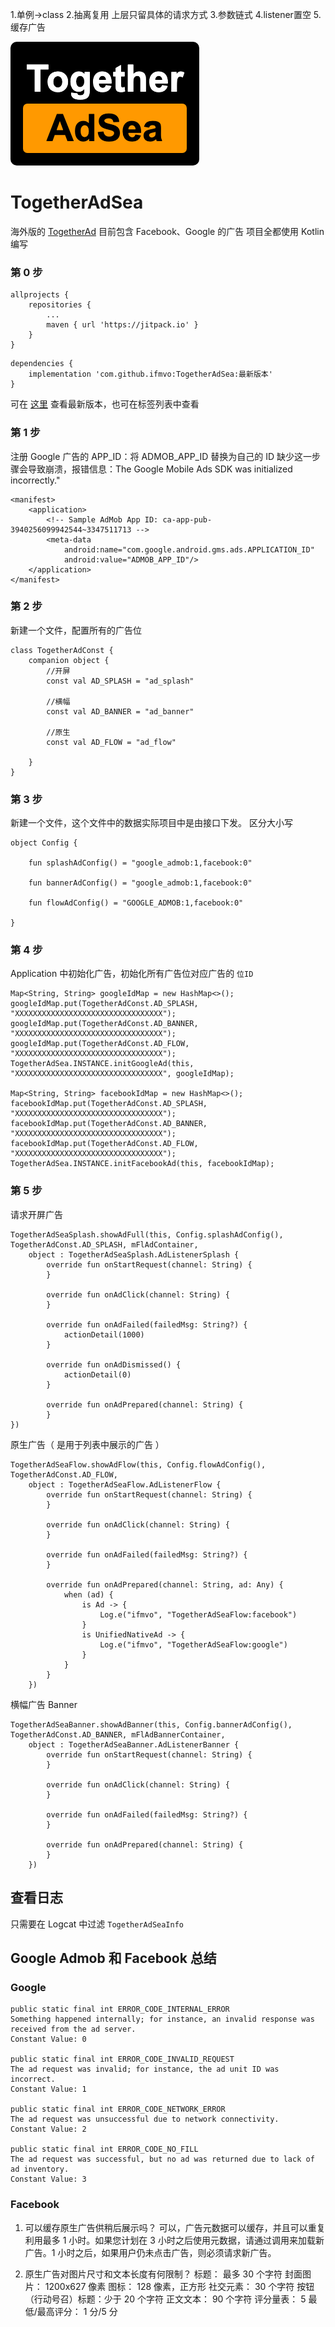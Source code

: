 1.单例->class
2.抽离复用 上层只留具体的请求方式
3.参数链式
4.listener置空
5.缓存广告



![TogetherAdSea](app/src/main/res/mipmap-xxhdpi/ic_logo.png)

# TogetherAdSea 

海外版的 [TogetherAd](http://a.i33.tv:3000/rocky/TogetherAd-Pro) 目前包含 Facebook、Google 的广告
项目全都使用 Kotlin 编写

### 第 0 步
```
allprojects {
    repositories {
        ...
        maven { url 'https://jitpack.io' }
    }
}
```
```
dependencies {
    implementation 'com.github.ifmvo:TogetherAdSea:最新版本'
}
```
可在 [这里](https://jitpack.io/#ifmvo/TogetherAdSea) 查看最新版本，也可在标签列表中查看

### 第 1 步
注册 Google 广告的 APP_ID：将 ADMOB_APP_ID 替换为自己的 ID
缺少这一步骤会导致崩溃，报错信息：The Google Mobile Ads SDK was initialized incorrectly."
```
<manifest>
    <application>
        <!-- Sample AdMob App ID: ca-app-pub-3940256099942544~3347511713 -->
        <meta-data
            android:name="com.google.android.gms.ads.APPLICATION_ID"
            android:value="ADMOB_APP_ID"/>
    </application>
</manifest>
```

### 第 2 步
新建一个文件，配置所有的广告位
```
class TogetherAdConst {
    companion object {
        //开屏
        const val AD_SPLASH = "ad_splash"

        //横幅
        const val AD_BANNER = "ad_banner"

        //原生
        const val AD_FLOW = "ad_flow"

    }
}
```

### 第 3 步
新建一个文件，这个文件中的数据实际项目中是由接口下发。
区分大小写
```
object Config {

    fun splashAdConfig() = "google_admob:1,facebook:0"

    fun bannerAdConfig() = "google_admob:1,facebook:0"

    fun flowAdConfig() = "GOOGLE_ADMOB:1,facebook:0"

}
```
### 第 4 步
Application 中初始化广告，初始化所有广告位对应广告的 ``位ID``
```
Map<String, String> googleIdMap = new HashMap<>();
googleIdMap.put(TogetherAdConst.AD_SPLASH, "XXXXXXXXXXXXXXXXXXXXXXXXXXXXXXXXX");
googleIdMap.put(TogetherAdConst.AD_BANNER, "XXXXXXXXXXXXXXXXXXXXXXXXXXXXXXXXX");
googleIdMap.put(TogetherAdConst.AD_FLOW, "XXXXXXXXXXXXXXXXXXXXXXXXXXXXXXXXX");
TogetherAdSea.INSTANCE.initGoogleAd(this, "XXXXXXXXXXXXXXXXXXXXXXXXXXXXXXXXX", googleIdMap);

Map<String, String> facebookIdMap = new HashMap<>();
facebookIdMap.put(TogetherAdConst.AD_SPLASH, "XXXXXXXXXXXXXXXXXXXXXXXXXXXXXXXXX");
facebookIdMap.put(TogetherAdConst.AD_BANNER, "XXXXXXXXXXXXXXXXXXXXXXXXXXXXXXXXX");
facebookIdMap.put(TogetherAdConst.AD_FLOW, "XXXXXXXXXXXXXXXXXXXXXXXXXXXXXXXXX");
TogetherAdSea.INSTANCE.initFacebookAd(this, facebookIdMap);
```

### 第 5 步
请求开屏广告
```
TogetherAdSeaSplash.showAdFull(this, Config.splashAdConfig(), TogetherAdConst.AD_SPLASH, mFlAdContainer,
    object : TogetherAdSeaSplash.AdListenerSplash {
        override fun onStartRequest(channel: String) {
        }
    
        override fun onAdClick(channel: String) {
        }
    
        override fun onAdFailed(failedMsg: String?) {
            actionDetail(1000)
        }
    
        override fun onAdDismissed() {
            actionDetail(0)
        }
    
        override fun onAdPrepared(channel: String) {
        }
})
```

原生广告（ 是用于列表中展示的广告 ）
```
TogetherAdSeaFlow.showAdFlow(this, Config.flowAdConfig(), TogetherAdConst.AD_FLOW,
    object : TogetherAdSeaFlow.AdListenerFlow {
        override fun onStartRequest(channel: String) {
        }

        override fun onAdClick(channel: String) {
        }

        override fun onAdFailed(failedMsg: String?) {
        }

        override fun onAdPrepared(channel: String, ad: Any) {
            when (ad) {
                is Ad -> {
                    Log.e("ifmvo", "TogetherAdSeaFlow:facebook")
                }
                is UnifiedNativeAd -> {
                    Log.e("ifmvo", "TogetherAdSeaFlow:google")
                }
            }
        }
    })
```

横幅广告 Banner
```
TogetherAdSeaBanner.showAdBanner(this, Config.bannerAdConfig(), TogetherAdConst.AD_BANNER, mFlAdBannerContainer, 
    object : TogetherAdSeaBanner.AdListenerBanner {
        override fun onStartRequest(channel: String) {
        }

        override fun onAdClick(channel: String) {
        }

        override fun onAdFailed(failedMsg: String?) {
        }

        override fun onAdPrepared(channel: String) {
        }
    })
```

## 查看日志
只需要在 Logcat 中过滤 ``TogetherAdSeaInfo``

## Google Admob 和 Facebook 总结
### Google
```
public static final int ERROR_CODE_INTERNAL_ERROR
Something happened internally; for instance, an invalid response was received from the ad server.
Constant Value: 0

public static final int ERROR_CODE_INVALID_REQUEST
The ad request was invalid; for instance, the ad unit ID was incorrect.
Constant Value: 1

public static final int ERROR_CODE_NETWORK_ERROR
The ad request was unsuccessful due to network connectivity.
Constant Value: 2

public static final int ERROR_CODE_NO_FILL
The ad request was successful, but no ad was returned due to lack of ad inventory.
Constant Value: 3
```

### Facebook

1. 可以缓存原生广告供稍后展示吗？
可以，广告元数据可以缓存，并且可以重复利用最多 1 小时。如果您计划在 3 小时之后使用元数据，请通过调用来加载新广告。1 小时之后，如果用户仍未点击广告，则必须请求新广告。

2. 原生广告对图片尺寸和文本长度有何限制？
标题： 最多 30 个字符
封面图片： 1200x627 像素
图标： 128 像素，正方形
社交元素： 30 个字符
按钮（行动号召）标题：少于 20 个字符
正文文本： 90 个字符
评分量表： 5
最低/最高评分： 1 分/5 分